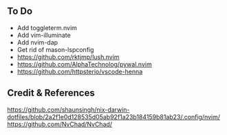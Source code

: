 

## To Do
- Add toggleterm.nvim
- Add vim-illuminate
- Add nvim-dap
- Get rid of mason-lspconfig
- https://github.com/rktjmp/lush.nvim
- https://github.com/AlphaTechnolog/pywal.nvim
- https://github.com/httpsterio/vscode-henna

## Credit & References
https://github.com/shaunsingh/nix-darwin-dotfiles/blob/2a2f1e0d128535d05ab92f1a23b184159b81ab23/.config/nvim/
https://github.com/NvChad/NvChad/

